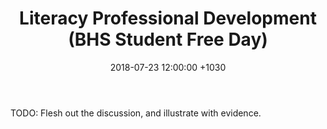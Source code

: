 ﻿---
layout: post
title:  "Literacy Professional Development (BHS Student Free Day)"
date:   2018-07-23 12:00:00 +1030
categories: MTeach bhsPlacement
---


TODO: Flesh out the discussion, and illustrate with evidence.






 







